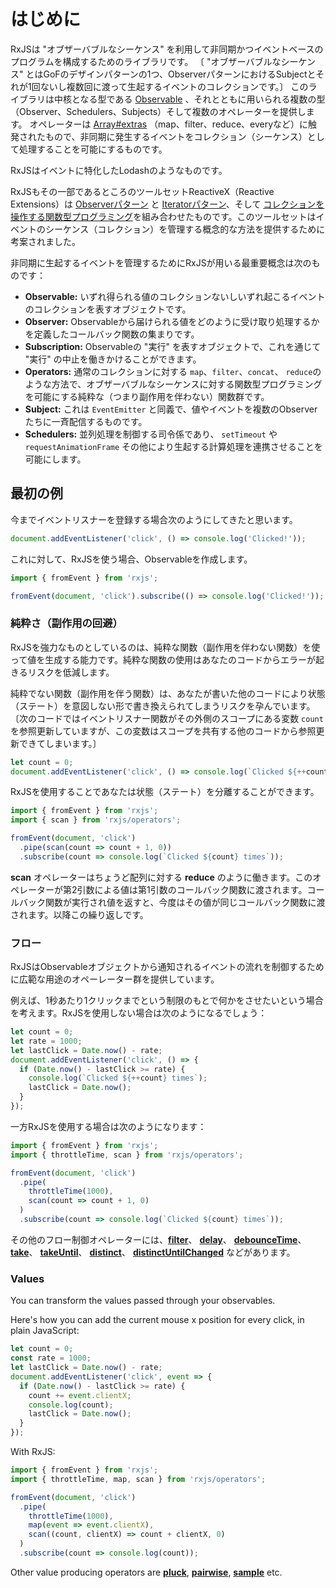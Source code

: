 # はじめに

RxJSは "オブザーバブルなシーケンス" を利用して非同期かつイベントベースのプログラムを構成するためのライブラリです。
〔 "オブザーバブルなシーケンス" とはGoFのデザインパターンの1つ、ObserverパターンにおけるSubjectとそれが1回ないし複数回に渡って生起するイベントのコレクションです。〕
このライブラリは中核となる型である [Observable](./guide/observable) 、それとともに用いられる複数の型（Observer、Schedulers、Subjects）そして複数のオペレーターを提供します。
オペレーターは [Array#extras](https://developer.mozilla.org/en-US/docs/Web/JavaScript/New_in_JavaScript/1.6) （map、filter、reduce、everyなど）に触発されたもので、非同期に発生するイベントをコレクション（シーケンス）として処理することを可能にするものです。

<span class="informal">RxJSはイベントに特化したLodashのようなものです。</span>

RxJSもその一部であるところのツールセットReactiveX（Reactive Extensions）は [Observerパターン](https://en.wikipedia.org/wiki/Observer_pattern) と [Iteratorパターン](https://en.wikipedia.org/wiki/Iterator_pattern)、そして [コレクションを操作する関数型プログラミング](http://martinfowler.com/articles/collection-pipeline/#NestedOperatorExpressions)を組み合わせたものです。このツールセットはイベントのシーケンス（コレクション）を管理する概念的な方法を提供するために考案されました。

非同期に生起するイベントを管理するためにRxJSが用いる最重要概念は次のものです：

- **Observable:** いずれ得られる値のコレクションないしいずれ起こるイベントのコレクションを表すオブジェクトです。
- **Observer:** Observableから届けられる値をどのように受け取り処理するかを定義したコールバック関数の集まりです。
- **Subscription:** Observableの "実行" を表すオブジェクトで、これを通じて "実行" の中止を働きかけることができます。
- **Operators:** 通常のコレクションに対する `map`、`filter`、`concat`、 `reduce`のような方法で、オブザーバブルなシーケンスに対する関数型プログラミングを可能にする純粋な（つまり副作用を伴わない）関数群です。
- **Subject:** これは `EventEmitter` と同義で、値やイベントを複数のObserverたちに一斉配信するものです。
- **Schedulers:** 並列処理を制御する司令係であり、 `setTimeout` や `requestAnimationFrame` その他により生起する計算処理を連携させることを可能にします。

## 最初の例

今までイベントリスナーを登録する場合次のようにしてきたと思います。

```ts
document.addEventListener('click', () => console.log('Clicked!'));
```

これに対して、RxJSを使う場合、Observableを作成します。

```ts
import { fromEvent } from 'rxjs';

fromEvent(document, 'click').subscribe(() => console.log('Clicked!'));
```

### 純粋さ（副作用の回避）

RxJSを強力なものとしているのは、純粋な関数（副作用を伴わない関数）を使って値を生成する能力です。純粋な関数の使用はあなたのコードからエラーが起きるリスクを低減します。

純粋でない関数（副作用を伴う関数）は、あなたが書いた他のコードにより状態（ステート）を意図しない形で書き換えられてしまうリスクを孕んでいます。
〔次のコードではイベントリスナー関数がその外側のスコープにある変数 `count` を参照更新していますが、この変数はスコープを共有する他のコードから参照更新できてしまいます。〕

```ts
let count = 0;
document.addEventListener('click', () => console.log(`Clicked ${++count} times`));
```

RxJSを使用することであなたは状態（ステート）を分離することができます。

```ts
import { fromEvent } from 'rxjs';
import { scan } from 'rxjs/operators';

fromEvent(document, 'click')
  .pipe(scan(count => count + 1, 0))
  .subscribe(count => console.log(`Clicked ${count} times`));
```

**scan** オペレーターはちょうど配列に対する **reduce** のように働きます。このオペレーターが第2引数による値は第1引数のコールバック関数に渡されます。コールバック関数が実行され値を返すと、今度はその値が同じコールバック関数に渡されます。以降この繰り返しです。

### フロー

RxJSはObservableオブジェクトから通知されるイベントの流れを制御するために広範な用途のオペーレーター群を提供しています。

例えば、1秒あたり1クリックまでという制限のもとで何かをさせたいという場合を考えます。RxJSを使用しない場合は次のようになるでしょう：

```ts
let count = 0;
let rate = 1000;
let lastClick = Date.now() - rate;
document.addEventListener('click', () => {
  if (Date.now() - lastClick >= rate) {
    console.log(`Clicked ${++count} times`);
    lastClick = Date.now();
  }
});
```

一方RxJSを使用する場合は次のようになります：

```ts
import { fromEvent } from 'rxjs';
import { throttleTime, scan } from 'rxjs/operators';

fromEvent(document, 'click')
  .pipe(
    throttleTime(1000),
    scan(count => count + 1, 0)
  )
  .subscribe(count => console.log(`Clicked ${count} times`));
```

その他のフロー制御オペレーターには、[**filter**](../api/operators/filter)、 [**delay**](../api/operators/delay)、 [**debounceTime**](../api/operators/debounceTime)、 [**take**](../api/operators/take)、 [**takeUntil**](../api/operators/takeUntil)、 [**distinct**](../api/operators/distinct)、 [**distinctUntilChanged**](../api/operators/distinctUntilChanged) などがあります。

### Values

You can transform the values passed through your observables.

Here's how you can add the current mouse x position for every click, in plain JavaScript:

```ts
let count = 0;
const rate = 1000;
let lastClick = Date.now() - rate;
document.addEventListener('click', event => {
  if (Date.now() - lastClick >= rate) {
    count += event.clientX;
    console.log(count);
    lastClick = Date.now();
  }
});
```

With RxJS:

```ts
import { fromEvent } from 'rxjs';
import { throttleTime, map, scan } from 'rxjs/operators';

fromEvent(document, 'click')
  .pipe(
    throttleTime(1000),
    map(event => event.clientX),
    scan((count, clientX) => count + clientX, 0)
  )
  .subscribe(count => console.log(count));
```

Other value producing operators are [**pluck**](../api/operators/pluck), [**pairwise**](../api/operators/pairwise), [**sample**](../api/operators/sample) etc.
